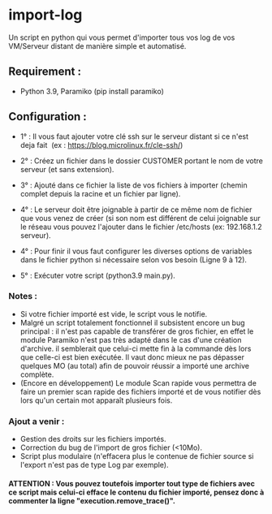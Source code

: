 # import-log 

Un script en python qui vous permet d'importer tous vos log de vos VM/Serveur distant de manière simple et automatisé.

## Requirement :

* Python 3.9, Paramiko (pip install paramiko)

## Configuration :

* 1° : Il vous faut ajouter votre clé ssh sur le serveur distant si ce n'est deja fait  (ex : https://blog.microlinux.fr/cle-ssh/)

* 2° : Créez un fichier dans le dossier CUSTOMER portant le nom de votre serveur (et sans extension).

* 3° : Ajouté dans ce fichier la liste de vos fichiers à importer (chemin complet depuis la racine et un fichier par ligne).

* 4° : Le serveur doit être joignable à partir de ce même nom de fichier que vous venez de créer (si son nom est différent de celui joignable sur le réseau vous pouvez l'ajouter dans le fichier /etc/hosts (ex: 192.168.1.2 serveur).

* 4° : Pour finir il vous faut configurer les diverses options de variables dans le fichier python si nécessaire selon vos besoin (Ligne 9 à 12).

* 5° : Exécuter votre script (python3.9 main.py).

### Notes :

* Si votre fichier importé est vide, le script vous le notifie.
* Malgré un script totalement fonctionnel il subsistent encore un bug principal : il n'est pas capable de transférer de gros fichier, en effet le module Paramiko n'est pas très adapté dans le cas d'une création d'archive. il semblerait que celui-ci mette fin à la commande dès lors que celle-ci est bien exécutée. Il vaut donc mieux ne pas dépasser quelques MO (au total) afin de pouvoir réussir a importé une archive complète.
* (Encore en développement) Le module Scan rapide vous permettra de faire un premier scan rapide des fichiers importé et de vous notifier dès lors qu'un certain mot apparaît plusieurs fois.

### Ajout a venir :

* Gestion des droits sur les fichiers importés.
* Correction du bug de l'import de gros fichier (<10Mo).
* Script plus modulaire (n'effacera plus le contenue de fichier source si l'export n'est pas de type Log par exemple).


#### ATTENTION : Vous pouvez toutefois importer tout type de fichiers avec ce script mais celui-ci efface le contenu du fichier importé, pensez donc à commenter la ligne "execution.remove_trace()". 
